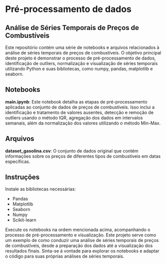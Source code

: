 # Pré-processamento de dados
## Análise de Séries Temporais de Preços de Combustíveis
Este repositório contém uma série de notebooks e arquivos relacionados à análise de séries temporais de preços de combustíveis. O objetivo principal deste projeto é demonstrar o processo de pré-processamento de dados, identificação de outliers, normalização e visualização de séries temporais utilizando Python e suas bibliotecas, como numpy, pandas, matplotlib e seaborn.

## Notebooks
**main.ipynb**: Este notebook detalha as etapas de pré-processamento aplicadas ao conjunto de dados de preços de combustíveis. Isso inclui a identificação e tratamento de valores ausentes, detecção e remoção de outliers usando o método IQR, agregação dos dados em intervalos semanais, além da normalização dos valores utilizando o método Min-Max.

## Arquivos
**dataset_gasolina.csv**: O conjunto de dados original que contém informações sobre os preços de diferentes tipos de combustíveis em datas específicas.

## Instruções
Instale as bibliotecas necessárias:
- Pandas
- Matplotlib
- Seaborn
- Numpy
- Scikit-learn

Execute os notebooks na ordem mencionada acima, acompanhando o processo de pré-processamento e visualização.
Este projeto serve como um exemplo de como conduzir uma análise de séries temporais de preços de combustíveis, desde a preparação dos dados até a visualização dos resultados finais. Sinta-se à vontade para explorar os notebooks e adaptar o código para suas próprias análises de séries temporais.
